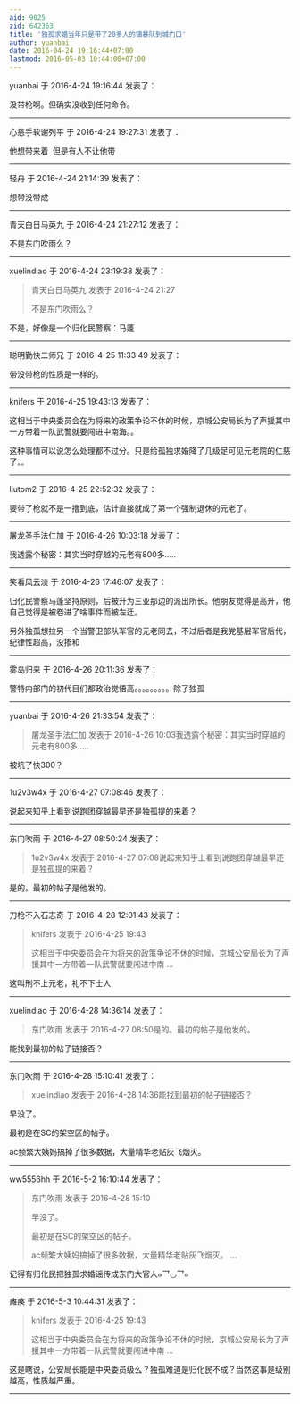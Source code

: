 ```yaml
---
aid: 9025
zid: 642363
title: '独孤求婚当年只是带了20多人的镇暴队到城门口'
author: yuanbai
date: 2016-04-24 19:16:44+07:00
lastmod: 2016-05-03 10:44:00+07:00
---
```


yuanbai 于 2016-4-24 19:16:44 发表了：

没带枪啊。但确实没收到任何命令。

---------

心慈手软谢列平 于 2016-4-24 19:27:31 发表了：

他想带来着  但是有人不让他带

---------

轻舟 于 2016-4-24 21:14:39 发表了：

想带没带成

---------

青天白日马英九 于 2016-4-24 21:27:12 发表了：

不是东门吹雨么？

---------

xuelindiao 于 2016-4-24 23:19:38 发表了：

> 青天白日马英九 发表于 2016-4-24 21:27
> 
> 不是东门吹雨么？



不是，好像是一个归化民警察：马蓬

---------

聪明勤快二师兄 于 2016-4-25 11:33:49 发表了：

带没带枪的性质是一样的。

---------

knifers 于 2016-4-25 19:43:13 发表了：

这相当于中央委员会在为将来的政策争论不休的时候，京城公安局长为了声援其中一方带着一队武警就要闯进中南海。。

这种事情可以说怎么处理都不过分。只是给孤独求婚降了几级足可见元老院的仁慈了。。

---------

liutom2 于 2016-4-25 22:52:32 发表了：

要带了枪就不是一撸到底，估计直接就成了第一个强制退休的元老了。

---------

屠龙圣手法仁加 于 2016-4-26 10:03:18 发表了：

我透露个秘密：其实当时穿越的元老有800多.....

---------

笑看风云淡 于 2016-4-26 17:46:07 发表了：

归化民警察马蓬坚持原则，后被升为三亚那边的派出所长。他朋友觉得是高升，他自己觉得是被卷进了啥事件而被左迁。

另外独孤想拉另一个当警卫部队军官的元老同去，不过后者是我党基层军官后代，纪律性超高，没掺和

---------

雾岛归来 于 2016-4-26 20:11:36 发表了：

警特内部门的初代目们都政治觉悟高。。。。。。。。。除了独孤

---------

yuanbai 于 2016-4-26 21:33:54 发表了：

> 屠龙圣手法仁加 发表于 2016-4-26 10:03我透露个秘密：其实当时穿越的元老有800多.....



被坑了快300？

---------

1u2v3w4x 于 2016-4-27 07:08:46 发表了：

说起来知乎上看到说跑团穿越最早还是独孤提的来着？

---------

东门吹雨 于 2016-4-27 08:50:24 发表了：

> 1u2v3w4x 发表于 2016-4-27 07:08说起来知乎上看到说跑团穿越最早还是独孤提的来着？



是的。最初的帖子是他发的。

---------

刀枪不入石志奇 于 2016-4-28 12:01:43 发表了：

> knifers 发表于 2016-4-25 19:43
> 
> 这相当于中央委员会在为将来的政策争论不休的时候，京城公安局长为了声援其中一方带着一队武警就要闯进中南 ...



这叫刑不上元老，礼不下士人

---------

xuelindiao 于 2016-4-28 14:36:14 发表了：

> 东门吹雨 发表于 2016-4-27 08:50是的。最初的帖子是他发的。



能找到最初的帖子链接否？

---------

东门吹雨 于 2016-4-28 15:10:41 发表了：

> xuelindiao 发表于 2016-4-28 14:36能找到最初的帖子链接否？



早没了。

最初是在SC的架空区的帖子。

ac频繁大姨妈搞掉了很多数据，大量精华老贴灰飞烟灭。

---------

ww5556hh 于 2016-5-2 16:10:44 发表了：

> 东门吹雨 发表于 2016-4-28 15:10
> 
> 早没了。
> 
> 最初是在SC的架空区的帖子。
> 
> ac频繁大姨妈搞掉了很多数据，大量精华老贴灰飞烟灭。 ...



记得有归化民把独孤求婚谣传成东门大官人๑乛◡乛๑

---------

瘫痪 于 2016-5-3 10:44:31 发表了：

> knifers 发表于 2016-4-25 19:43
> 
> 这相当于中央委员会在为将来的政策争论不休的时候，京城公安局长为了声援其中一方带着一队武警就要闯进中南 ...



这是瞎说，公安局长能是中央委员级么？独孤难道是归化民不成？当然这事是级别越高，性质越严重。

---------

